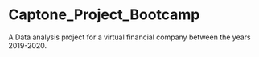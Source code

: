 # Captone_Project_Bootcamp

A Data analysis project for a virtual financial company between the years 2019-2020.
